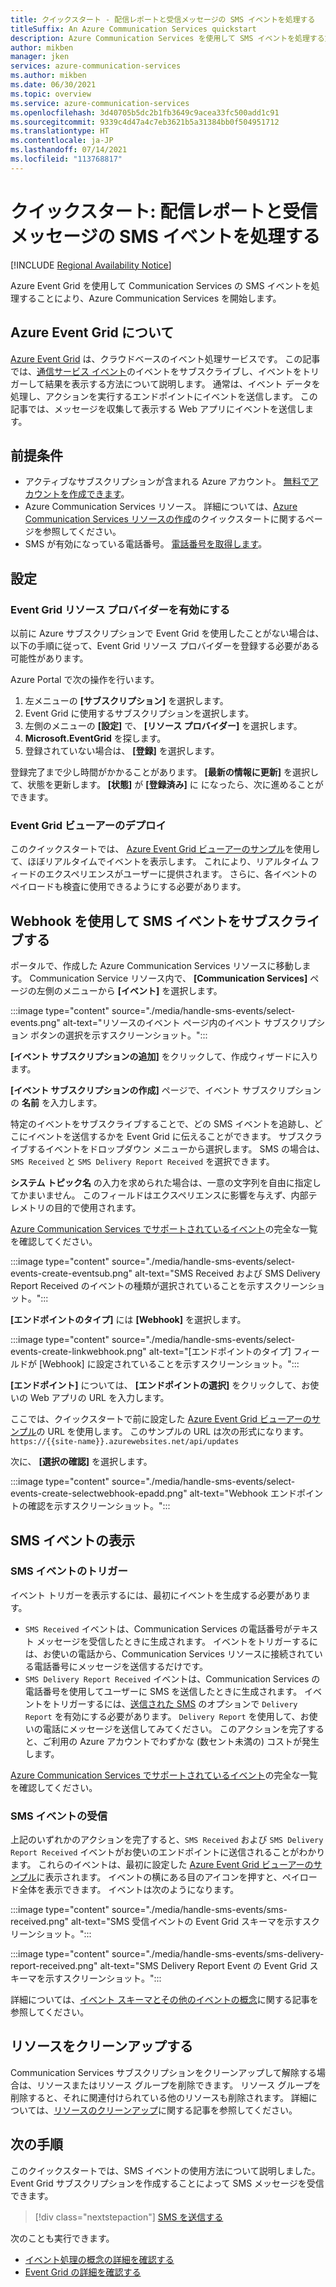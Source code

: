 ```yaml
---
title: クイックスタート - 配信レポートと受信メッセージの SMS イベントを処理する
titleSuffix: An Azure Communication Services quickstart
description: Azure Communication Services を使用して SMS イベントを処理する方法について説明します。
author: mikben
manager: jken
services: azure-communication-services
ms.author: mikben
ms.date: 06/30/2021
ms.topic: overview
ms.service: azure-communication-services
ms.openlocfilehash: 3d40705b5dc2b1fb3649c9acea33fc500add1c91
ms.sourcegitcommit: 9339c4d47a4c7eb3621b5a31384bb0f504951712
ms.translationtype: HT
ms.contentlocale: ja-JP
ms.lasthandoff: 07/14/2021
ms.locfileid: "113768817"
---
```

# <a name="quickstart-handle-sms-events-for-delivery-reports-and-inbound-messages"></a>クイックスタート: 配信レポートと受信メッセージの SMS イベントを処理する

[!INCLUDE [Regional Availability Notice](../../includes/regional-availability-include.md)]

Azure Event Grid を使用して Communication Services の SMS イベントを処理することにより、Azure Communication Services を開始します。

## <a name="about-azure-event-grid"></a>Azure Event Grid について

[Azure Event Grid](../../../event-grid/overview.md) は、クラウドベースのイベント処理サービスです。 この記事では、[通信サービス イベント](../../../event-grid/event-schema-communication-services.md)のイベントをサブスクライブし、イベントをトリガーして結果を表示する方法について説明します。 通常は、イベント データを処理し、アクションを実行するエンドポイントにイベントを送信します。 この記事では、メッセージを収集して表示する Web アプリにイベントを送信します。

## <a name="prerequisites"></a>前提条件
- アクティブなサブスクリプションが含まれる Azure アカウント。 [無料でアカウントを作成できます](https://azure.microsoft.com/free/?WT.mc_id=A261C142F)。
- Azure Communication Services リソース。 詳細については、[Azure Communication Services リソースの作成](../create-communication-resource.md)のクイックスタートに関するページを参照してください。
- SMS が有効になっている電話番号。 [電話番号を取得します](./get-phone-number.md)。

## <a name="setting-up"></a>設定

### <a name="enable-event-grid-resource-provider"></a>Event Grid リソース プロバイダーを有効にする

以前に Azure サブスクリプションで Event Grid を使用したことがない場合は、以下の手順に従って、Event Grid リソース プロバイダーを登録する必要がある可能性があります。

Azure Portal で次の操作を行います。

1. 左メニューの **[サブスクリプション]** を選択します。
2. Event Grid に使用するサブスクリプションを選択します。
3. 左側のメニューの **[設定]** で、 **[リソース プロバイダー]** を選択します。
4. **Microsoft.EventGrid** を探します。
5. 登録されていない場合は、 **[登録]** を選択します。

登録完了まで少し時間がかかることがあります。 **[最新の情報に更新]** を選択して、状態を更新します。 **[状態]** が **[登録済み]** に になったら、次に進めることができます。

### <a name="event-grid-viewer-deployment"></a>Event Grid ビューアーのデプロイ

このクイックスタートでは、 [Azure Event Grid ビューアーのサンプル](/samples/azure-samples/azure-event-grid-viewer/azure-event-grid-viewer/)を使用して、ほぼリアルタイムでイベントを表示します。 これにより、リアルタイム フィードのエクスペリエンスがユーザーに提供されます。 さらに、各イベントのペイロードも検査に使用できるようにする必要があります。

## <a name="subscribe-to-the-sms-events-using-web-hooks"></a>Webhook を使用して SMS イベントをサブスクライブする

ポータルで、作成した Azure Communication Services リソースに移動します。 Communication Service リソース内で、 **[Communication Services]** ページの左側のメニューから **[イベント]** を選択します。

:::image type="content" source="./media/handle-sms-events/select-events.png" alt-text="リソースのイベント ページ内のイベント サブスクリプション ボタンの選択を示すスクリーンショット。":::

**[イベント サブスクリプションの追加]** をクリックして、作成ウィザードに入ります。

**[イベント サブスクリプションの作成]** ページで、イベント サブスクリプションの **名前** を入力します。

特定のイベントをサブスクライブすることで、どの SMS イベントを追跡し、どこにイベントを送信するかを Event Grid に伝えることができます。 サブスクライブするイベントをドロップダウン メニューから選択します。 SMS の場合は、`SMS Received` と `SMS Delivery Report Received` を選択できます。

**システム トピック名** の入力を求められた場合は、一意の文字列を自由に指定してかまいません。 このフィールドはエクスペリエンスに影響を与えず、内部テレメトリの目的で使用されます。

[Azure Communication Services でサポートされているイベント](../../../event-grid/event-schema-communication-services.md)の完全な一覧を確認してください。

:::image type="content" source="./media/handle-sms-events/select-events-create-eventsub.png" alt-text="SMS Received および SMS Delivery Report Received のイベントの種類が選択されていることを示すスクリーンショット。":::

**[エンドポイントのタイプ]** には **[Webhook]** を選択します。

:::image type="content" source="./media/handle-sms-events/select-events-create-linkwebhook.png" alt-text="[エンドポイントのタイプ] フィールドが [Webhook] に設定されていることを示すスクリーンショット。":::

**[エンドポイント]** については、 **[エンドポイントの選択]** をクリックして、お使いの Web アプリの URL を入力します。

ここでは、クイックスタートで前に設定した [Azure Event Grid ビューアーのサンプル](/samples/azure-samples/azure-event-grid-viewer/azure-event-grid-viewer/)の URL を使用します。 このサンプルの URL は次の形式になります。`https://{{site-name}}.azurewebsites.net/api/updates`

次に、 **[選択の確認]** を選択します。

:::image type="content" source="./media/handle-sms-events/select-events-create-selectwebhook-epadd.png" alt-text="Webhook エンドポイントの確認を示すスクリーンショット。":::

## <a name="viewing-sms-events"></a>SMS イベントの表示

### <a name="triggering-sms-events"></a>SMS イベントのトリガー

イベント トリガーを表示するには、最初にイベントを生成する必要があります。

- `SMS Received` イベントは、Communication Services の電話番号がテキスト メッセージを受信したときに生成されます。 イベントをトリガーするには、お使いの電話から、Communication Services リソースに接続されている電話番号にメッセージを送信するだけです。
- `SMS Delivery Report Received` イベントは、Communication Services の電話番号を使用してユーザーに SMS を送信したときに生成されます。 イベントをトリガーするには、[送信された SMS](../telephony-sms/send.md) のオプションで `Delivery Report` を有効にする必要があります。 `Delivery Report` を使用して、お使いの電話にメッセージを送信してみてください。 このアクションを完了すると、ご利用の Azure アカウントでわずかな (数セント未満の) コストが発生します。

[Azure Communication Services でサポートされているイベント](../../../event-grid/event-schema-communication-services.md)の完全な一覧を確認してください。

### <a name="receiving-sms-events"></a>SMS イベントの受信

上記のいずれかのアクションを完了すると、`SMS Received` および `SMS Delivery Report Received` イベントがお使いのエンドポイントに送信されることがわかります。 これらのイベントは、最初に設定した [Azure Event Grid ビューアーのサンプル](/samples/azure-samples/azure-event-grid-viewer/azure-event-grid-viewer/)に表示されます。 イベントの横にある目のアイコンを押すと、ペイロード全体を表示できます。 イベントは次のようになります。

:::image type="content" source="./media/handle-sms-events/sms-received.png" alt-text="SMS 受信イベントの Event Grid スキーマを示すスクリーンショット。":::

:::image type="content" source="./media/handle-sms-events/sms-delivery-report-received.png" alt-text="SMS Delivery Report Event の Event Grid スキーマを示すスクリーンショット。":::

詳細については、[イベント スキーマとその他のイベントの概念](../../../event-grid/event-schema-communication-services.md)に関する記事を参照してください。

## <a name="clean-up-resources"></a>リソースをクリーンアップする

Communication Services サブスクリプションをクリーンアップして解除する場合は、リソースまたはリソース グループを削除できます。 リソース グループを削除すると、それに関連付けられている他のリソースも削除されます。 詳細については、[リソースのクリーンアップ](../create-communication-resource.md#clean-up-resources)に関する記事を参照してください。

## <a name="next-steps"></a>次の手順

このクイックスタートでは、SMS イベントの使用方法について説明しました。 Event Grid サブスクリプションを作成することによって SMS メッセージを受信できます。

> [!div class="nextstepaction"]
> [SMS を送信する](../telephony-sms/send.md)

次のことも実行できます。

 - [イベント処理の概念の詳細を確認する](../../../event-grid/event-schema-communication-services.md)
 - [Event Grid の詳細を確認する](../../../event-grid/overview.md)